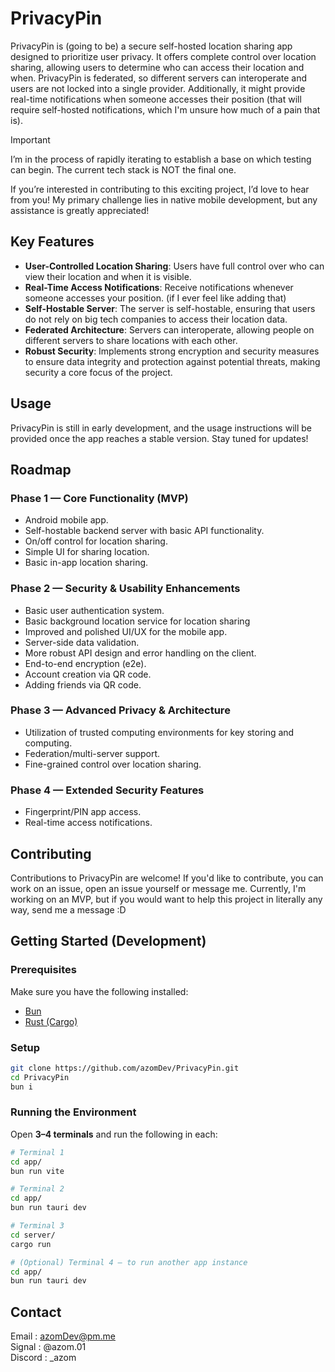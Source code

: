 # PrivacyPin

PrivacyPin is (going to be) a secure self-hosted location sharing app designed to prioritize user privacy. It offers complete control over location sharing, allowing users to determine who can access their location and when. PrivacyPin is federated, so different servers can interoperate and users are not locked into a single provider. Additionally, it might provide real-time notifications when someone accesses their position (that will require self-hosted notifications, which I'm unsure how much of a pain that is).


> [!IMPORTANT]
> I’m in the process of rapidly iterating to establish a base on which testing can begin. The current tech stack is NOT the final one.
>
> If you’re interested in contributing to this exciting project, I’d love to hear from you! My primary challenge lies in native mobile development, but any assistance is greatly appreciated!

## Key Features

-   **User-Controlled Location Sharing**: Users have full control over who can view their location and when it is visible.
-   **Real-Time Access Notifications**: Receive notifications whenever someone accesses your position. (if I ever feel like adding that)
-   **Self-Hostable Server**: The server is self-hostable, ensuring that users do not rely on big tech companies to access their location data.
-   **Federated Architecture**: Servers can interoperate, allowing people on different servers to share locations with each other.
-   **Robust Security**: Implements strong encryption and security measures to ensure data integrity and protection against potential threats, making security a core focus of the project.

## Usage

PrivacyPin is still in early development, and the usage instructions will be provided once the app reaches a stable version. Stay tuned for updates!

## Roadmap

### **Phase 1 — Core Functionality (MVP)**

* Android mobile app.
* Self-hostable backend server with basic API functionality.
* On/off control for location sharing.
* Simple UI for sharing location.
* Basic in-app location sharing.

### **Phase 2 — Security & Usability Enhancements**

* Basic user authentication system.
* Basic background location service for location sharing
* Improved and polished UI/UX for the mobile app.
* Server-side data validation.
* More robust API design and error handling on the client.
* End-to-end encryption (e2e).
* Account creation via QR code.
* Adding friends via QR code.

### **Phase 3 — Advanced Privacy & Architecture**

* Utilization of trusted computing environments for key storing and computing.
* Federation/multi-server support.
* Fine-grained control over location sharing.

### **Phase 4 — Extended Security Features**

* Fingerprint/PIN app access.
* Real-time access notifications.

## Contributing

Contributions to PrivacyPin are welcome! If you'd like to contribute, you can work on an issue, open an issue yourself or message me. Currently, I'm working on an MVP, but if you would want to help this project in literally any way, send me a message :D

## Getting Started (Development)

### Prerequisites

Make sure you have the following installed:

* [Bun](https://bun.sh/docs/installation)
* [Rust (Cargo)](https://www.rust-lang.org/tools/install)

### Setup

```bash
git clone https://github.com/azomDev/PrivacyPin.git
cd PrivacyPin
bun i
```

### Running the Environment

Open **3–4 terminals** and run the following in each:

```bash
# Terminal 1
cd app/
bun run vite

# Terminal 2
cd app/
bun run tauri dev

# Terminal 3
cd server/
cargo run

# (Optional) Terminal 4 — to run another app instance
cd app/
bun run tauri dev
```

## Contact

Email : azomDev@pm.me\
Signal : @azom.01\
Discord : _azom
